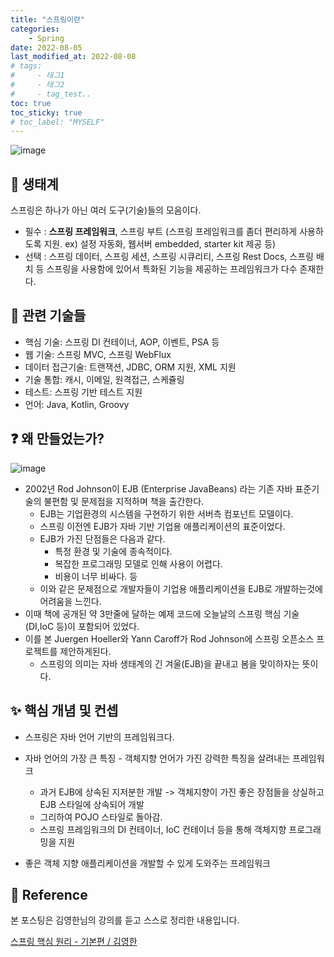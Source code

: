 ```yaml
---
title: "스프링이란"
categories: 
    - Spring
date: 2022-08-05
last_modified_at: 2022-08-08
# tags:
#     - 태그1
#     - 태그2
#     - tag_test..
toc: true
toc_sticky: true
# toc_label: "MYSELF"
---
```

![image](https://user-images.githubusercontent.com/36228833/183103452-22744a6f-90cb-4064-8bef-56067c60bef0.png)

## 📌 생태계
스프링은 하나가 아닌 여러 도구(기술)들의 모음이다.

- 필수 : **스프링 프레임워크**, 스프링 부트 (스프링 프레임워크를 좀더 편리하게 사용하도록 지원. ex) 설정 자동화, 웹서버 embedded, starter kit 제공 등)
- 선택 : 스프링 데이터, 스프링 세션, 스프링 시큐리티, 스프링 Rest Docs, 스프링 배치 등 스프링을 사용함에 있어서 특화된 기능을 제공하는 프레임워크가 다수 존재한다.


## 🔎 관련 기술들
- 핵심 기술: 스프링 DI 컨테이너, AOP, 이벤트, PSA 등
- 웹 기술: 스프링 MVC, 스프링 WebFlux
- 데이터 접근기술: 트랜잭션, JDBC, ORM 지원, XML 지원
- 기술 통합: 캐시, 이메일, 원격접근, 스케쥴링
- 테스트: 스프링 기반 테스트 지원
- 언어: Java, Kotlin, Groovy

## ❓ 왜 만들었는가?
![image](https://user-images.githubusercontent.com/36228833/183103815-29afe8e6-cc9c-4372-8002-bceb09f1e156.png)
- 2002년 Rod Johnson이 EJB (Enterprise JavaBeans) 라는 기존 자바 표준기술의 불편함 및 문제점을 지적하며 책을 출간한다.
  - EJB는 기업환경의 시스템을 구현하기 위한 서버측 컴포넌트 모델이다. 
  - 스프링 이전엔 EJB가 자바 기반 기업용 애플리케이션의 표준이었다.
  - EJB가 가진 단점들은 다음과 같다.
    - 특정 환경 및 기술에 종속적이다.
    - 복잡한 프로그래밍 모델로 인해 사용이 어렵다.
    - 비용이 너무 비싸다. 등
  - 이와 같은 문제점으로 개발자들이 기업용 애플리케이션을 EJB로 개발하는것에 어려움을 느낀다.
- 이때 책에 공개된 약 3만줄에 달하는 예제 코드에 오늘날의 스프링 핵심 기술 (DI,IoC 등)이 포함되어 있었다.
- 이를 본 Juergen Hoeller와 Yann Caroff가 Rod Johnson에 스프링 오픈소스 프로젝트를 제안하게된다.
  - 스프링의 의미는 자바 생태계의 긴 겨울(EJB)을 끝내고 봄을 맞이하자는 뜻이다.

## ✨ 핵심 개념 및 컨셉
- 스프링은 자바 언어 기반의 프레임워크다.
- 자바 언어의 가장 큰 특징 - 객체지향 언어가 가진 강력한 특징을 살려내는 프레임워크
  - 과거 EJB에 상속된 지저분한 개발 -> 객체지향이 가진 좋은 장점들을 상실하고 EJB 스타일에 상속되어 개발
  - 그리하여 POJO 스타일로 돌아감.
  - 스프링 프레임워크의 DI 컨테이너, IoC 컨테이너 등을 통해 객체지향 프로그래밍을 지원

- 좋은 객체 지향 애플리케이션을 개발할 수 있게 도와주는 프레임워크

## 📣 Reference
본 포스팅은 김영한님의 강의를 듣고 스스로 정리한 내용입니다.

[스프링 핵심 원리 - 기본편 / 김영한](https://www.inflearn.com/course/%EC%8A%A4%ED%94%84%EB%A7%81-%ED%95%B5%EC%8B%AC-%EC%9B%90%EB%A6%AC-%EA%B8%B0%EB%B3%B8%ED%8E%B8)
